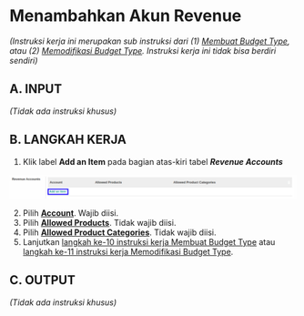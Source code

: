 # Menambahkan Akun Revenue

*(Instruksi kerja ini merupakan sub instruksi dari (1) [Membuat Budget Type](./membuat.md), atau (2) [Memodifikasi Budget Type](./memodifikasi.md). Instruksi kerja ini tidak bisa berdiri sendiri)*

## A. INPUT

*(Tidak ada instruksi khusus)*

## B. LANGKAH KERJA

1. Klik label **Add an Item** pada bagian atas-kiri tabel ***Revenue Accounts***

![](../../../img/budget-type-analytic/label-add-item-revenue.png)

2. Pilih **[Account](./penjelasan.md#field-allowed-account-revenue-account)**. Wajib diisi.
3. Pilih **[Allowed Products](./penjelasan.md#field-allowed-account-revenue-product)**. Tidak wajib diisi.
4. Pilih **[Allowed Product Categories](./penjelasan.md#field-allowed-account-revenue-product-categories)**. Tidak wajib diisi.
5. Lanjutkan [langkah ke-10 instruksi kerja Membuat Budget Type](./membuat.md#l10) atau [langkah ke-11 instruksi kerja Memodifikasi Budget Type](./memodifikasi.md#l11).

## C. OUTPUT

*(Tidak ada instruksi khusus)*
